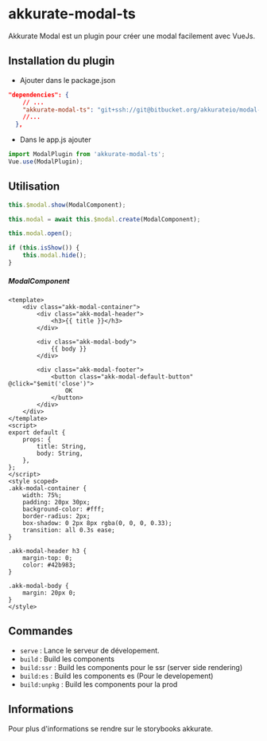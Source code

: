 # akkurate-modal-ts

Akkurate Modal est un plugin pour créer une modal facilement avec VueJs.

## Installation du plugin

-   Ajouter dans le package.json

```json
"dependencies": {
    // ...
    "akkurate-modal-ts": "git+ssh://git@bitbucket.org/akkurateio/modal-ts.git",
    //...
  },
```

-   Dans le app.js ajouter

```javascript
import ModalPlugin from 'akkurate-modal-ts';
Vue.use(ModalPlugin);
```

## Utilisation

```javascript
this.$modal.show(ModalComponent);
```

```javascript
this.modal = await this.$modal.create(ModalComponent);

this.modal.open();

if (this.isShow()) {
    this.modal.hide();
}
```

##### ModalComponent

```vue
<template>
    <div class="akk-modal-container">
        <div class="akk-modal-header">
            <h3>{{ title }}</h3>
        </div>

        <div class="akk-modal-body">
            {{ body }}
        </div>

        <div class="akk-modal-footer">
            <button class="akk-modal-default-button" @click="$emit('close')">
                OK
            </button>
        </div>
    </div>
</template>
<script>
export default {
    props: {
        title: String,
        body: String,
    },
};
</script>
<style scoped>
.akk-modal-container {
    width: 75%;
    padding: 20px 30px;
    background-color: #fff;
    border-radius: 2px;
    box-shadow: 0 2px 8px rgba(0, 0, 0, 0.33);
    transition: all 0.3s ease;
}

.akk-modal-header h3 {
    margin-top: 0;
    color: #42b983;
}

.akk-modal-body {
    margin: 20px 0;
}
</style>
```

## Commandes

-   `serve` : Lance le serveur de dévelopement.
-   `build` : Build les components
-   `build:ssr` : Build les components pour le ssr (server side rendering)
-   `build:es` : Build les components es (Pour le developement)
-   `build:unpkg` : Build les components pour la prod

## Informations

Pour plus d'informations se rendre sur le storybooks akkurate.
